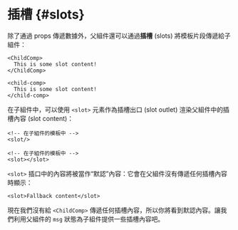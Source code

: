 # 插槽 {#slots}

除了通過 props 傳遞數據外，父組件還可以通過**插槽** (slots) 將模板片段傳遞給子組件：

<div class="sfc">

```vue-html
<ChildComp>
  This is some slot content!
</ChildComp>
```

</div>
<div class="html">

```vue-html
<child-comp>
  This is some slot content!
</child-comp>
```

</div>

在子組件中，可以使用 `<slot>` 元素作為插槽出口 (slot outlet) 渲染父組件中的插槽內容 (slot content)：

<div class="sfc">

```vue-html
<!-- 在子組件的模板中 -->
<slot/>
```

</div>
<div class="html">

```vue-html
<!-- 在子組件的模板中 -->
<slot></slot>
```

</div>

`<slot>` 插口中的內容將被當作“默認”內容：它會在父組件沒有傳遞任何插槽內容時顯示：

```vue-html
<slot>Fallback content</slot>
```

現在我們沒有給 `<ChildComp>` 傳遞任何插槽內容，所以你將看到默認內容。讓我們利用父組件的 `msg` 狀態為子組件提供一些插槽內容吧。
